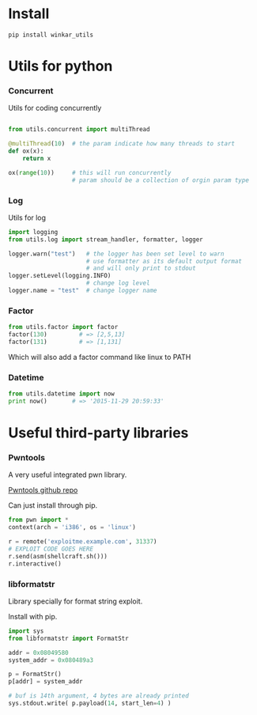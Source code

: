 # Install
```shell
pip install winkar_utils
```

# Utils for python


### Concurrent
Utils for coding concurrently

```python

from utils.concurrent import multiThread

@multiThread(10)  # the param indicate how many threads to start
def ox(x):
    return x

ox(range(10))     # this will run concurrently
                  # param should be a collection of orgin param type
```

### Log
Utils for log

```python
import logging
from utils.log import stream_handler, formatter, logger

logger.warn("test")   # the logger has been set level to warn
                      # use formatter as its default output format
                      # and will only print to stdout
logger.setLevel(logging.INFO)
                      # change log level
logger.name = "test"  # change logger name
```


### Factor
```python
from utils.factor import factor
factor(130)         # => [2,5,13]
factor(131)         # => [1,131]
```

Which will also add a factor command like linux to PATH

### Datetime
```python
from utils.datetime import now
print now()       # => '2015-11-29 20:59:33'
```


# Useful third-party libraries

### Pwntools
A very useful integrated pwn library.

[Pwntools github repo](https://github.com/Gallopsled/pwntools)

Can just install through pip.

```python
from pwn import *
context(arch = 'i386', os = 'linux')

r = remote('exploitme.example.com', 31337)
# EXPLOIT CODE GOES HERE
r.send(asm(shellcraft.sh()))
r.interactive()
```

### libformatstr
Library specially for format string exploit.

Install with pip.

```python
import sys
from libformatstr import FormatStr

addr = 0x08049580
system_addr = 0x080489a3

p = FormatStr()
p[addr] = system_addr

# buf is 14th argument, 4 bytes are already printed
sys.stdout.write( p.payload(14, start_len=4) )
```
